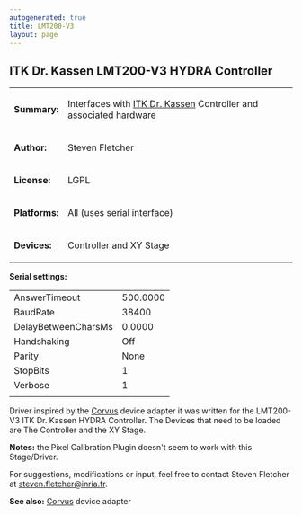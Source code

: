 ```yaml
---
autogenerated: true
title: LMT200-V3
layout: page
---
```


## ITK Dr. Kassen LMT200-V3 HYDRA Controller

<table>
<tr>
<td markdown="1">

**Summary:**

</td>
<td markdown="1">

Interfaces with [ITK Dr.
Kassen](http://www.itknet.com/microscope-automation/index.php/de/)
Controller and associated hardware

</td>
</tr>
<tr>
<td markdown="1">

**Author:**

</td>
<td markdown="1">

Steven Fletcher

</td>
</tr>
<tr>
<td markdown="1">

**License:**

</td>
<td markdown="1">

LGPL

</td>
</tr>
<tr>
<td markdown="1">

**Platforms:**

</td>
<td markdown="1">

All (uses serial interface)

</td>
</tr>
<tr>
<td markdown="1">

**Devices:**

</td>
<td markdown="1">

Controller and XY Stage

</td>
</tr>
</table>

**Serial settings:**

|                     |          |
|---------------------|----------|
| AnswerTimeout       | 500.0000 |
| BaudRate            | 38400    |
| DelayBetweenCharsMs | 0.0000   |
| Handshaking         | Off      |
| Parity              | None     |
| StopBits            | 1        |
| Verbose             | 1        |
|                     |          |

Driver inspired by the [Corvus](Corvus "wikilink") device adapter it was
written for the LMT200-V3 ITK Dr. Kassen HYDRA Controller. The Devices
that need to be loaded are The Controller and the XY Stage.

**Notes:** the Pixel Calibration Plugin doesn't seem to work with this
Stage/Driver.

For suggestions, modifications or input, feel free to contact Steven
Fletcher at steven.fletcher@inria.fr.

**See also:** [Corvus](Corvus "wikilink") device adapter

